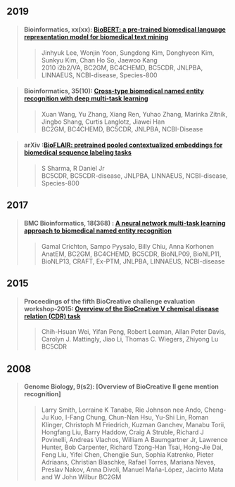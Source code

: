 ## 2019

>#### Bioinformatics, xx(xx): [BioBERT: a pre-trained biomedical language representation model for biomedical text mining](./paper/Bioinformatics-2019_BioBERT_a_pre-trained_biomedical_language_representation_model_for_biomedical_text_mining.pdf)  
>>Jinhyuk Lee, Wonjin Yoon, Sungdong Kim, Donghyeon Kim, Sunkyu Kim, Chan Ho So, Jaewoo Kang  
>>2010 i2b2/VA, BC2GM, BC4CHEMD, BC5CDR, JNLPBA, LINNAEUS, NCBI-disease, Species-800

>#### Bioinformatics, 35(10): [Cross-type biomedical named entity recognition with deep multi-task learning](./paper/Bioinformatics-2019_Cross-type_biomedical_named_entity_recognition_with_deep_multi-task_learning.pdf)  
>>Xuan Wang, Yu Zhang, Xiang Ren, Yuhao Zhang, Marinka Zitnik, Jingbo Shang, Curtis Langlotz, Jiawei Han  
>>BC2GM, BC4CHEMD, BC5CDR, JNLPBA, NCBI-Disease  

>#### arXiv :[BioFLAIR: pretrained pooled contextualized embeddings for biomedical sequence labeling tasks](.//paper/arXiv_BioFLAIR_pretrained_pooled_contextualized_embeddings_for_biomedical_sequence_labeling_tasks.pdf)
>>S Sharma, R Daniel Jr  
>>BC5CDR, BC5CDR-disease, JNLPBA, LINNAEUS, NCBI-disease, Species-800


## 2017

>#### BMC Bioinformatics, 18(368) : [A neural network multi-task learning approach to biomedical named entity recognition](./paper/BMC_Bioinformatics-2017_A_neural_network_multi-task_learning.pdf)
>>Gamal Crichton, Sampo Pyysalo, Billy Chiu, Anna Korhonen  
>> AnatEM, BC2GM, BC4CHEMD, BC5CDR, BioNLP09, BioNLP11, BioNLP13, CRAFT, Ex-PTM, JNLPBA, LINNAEUS, NCBI-disease


## 2015

>#### Proceedings of the fifth BioCreative challenge evaluation workshop-2015: [Overview of the BioCreative V chemical disease relation (CDR) task](./paper/Proceedings_of_the_fifth_BioCreative_challenge_evaluation_workshop2015_Overview_of_the_BioCreative_V_Chemical_Disease.pdf)
>>Chih-Hsuan Wei, Yifan Peng, Robert Leaman, Allan Peter Davis, Carolyn J. Mattingly, Jiao Li, Thomas C. Wiegers, Zhiyong Lu  
>>BC5CDR  

## 2008 
>#### Genome Biology, 9(s2): [Overview of BioCreative II gene mention recognition]
>> Larry Smith, Lorraine K Tanabe, Rie Johnson nee Ando, Cheng-Ju Kuo, I-Fang Chung, Chun-Nan Hsu, Yu-Shi Lin, Roman Klinger, 
Christoph M Friedrich, Kuzman Ganchev, Manabu Torii, Hongfang Liu, 
Barry Haddow, Craig A Struble, Richard J Povinelli, Andreas Vlachos, 
William A Baumgartner Jr, Lawrence Hunter, Bob Carpenter, 
Richard Tzong-Han Tsai, Hong-Jie Dai, Feng Liu, Yifei Chen, 
Chengjie Sun, Sophia Katrenko, Pieter Adriaans, Christian Blaschke, 
Rafael Torres, Mariana Neves, Preslav Nakov, Anna Divoli, 
Manuel Maña-López, Jacinto Mata and W John Wilbur
>> BC2GM


